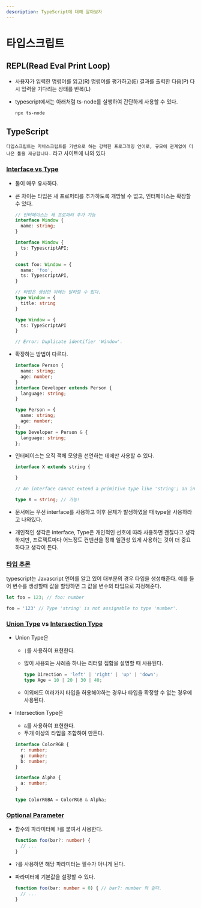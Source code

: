```yaml
---
description: TypeScript에 대해 알아보자
---
```


# 타입스크립트

## REPL(Read Eval Print Loop)

- 사용자가 입력한 명령어를 읽고(R) 명령어를 평가하고(E) 결과를 출력한 다음(P) 다시 입력을 기다리는 상태를 반복(L)
- typescript에서는 아래처럼 ts-node를 실행하여 간단하게 사용할 수 있다.

  ```bash
  npx ts-node
  ```

## TypeScript

`타입스크립트는 자바스크립트를 기반으로 하는 강력한 프로그래밍 언어로, 규모에 관계없이 더 나은 툴을 제공합니다.` 라고 사이트에 나와 있다

### [Interface vs Type](https://www.typescriptlang.org/ko/docs/handbook/2/everyday-types.html#%ED%83%80%EC%9E%85-%EB%B3%84%EC%B9%AD%EA%B3%BC-%EC%9D%B8%ED%84%B0%ED%8E%98%EC%9D%B4%EC%8A%A4%EC%9D%98-%EC%B0%A8%EC%9D%B4%EC%A0%90)

- 둘이 매우 유사하다.
- 큰 차이는 타입은 새 프로퍼티를 추가하도록 개방될 수 없고, 인터페이스는 확장할 수 있다.

  ```typescript
  // 인터페이스는 새 프로퍼티 추가 가능
  interface Window {
    name: string;
  }

  interface Window {
    ts: TypescriptAPI;
  }

  const foo: Window = {
    name: 'foo',
    ts: TypescriptAPI,
  }

  // 타입은 생성한 뒤에는 달라질 수 없다.
  type Window = {
    title: string
  }

  type Window = {
    ts: TypeScriptAPI
  }

  // Error: Duplicate identifier 'Window'.
  ```

- 확장하는 방법이 다르다.

  ```typescript
  interface Person {
    name: string;
    age: number;
  }
  interface Developer extends Person {
    language: string;
  }

  type Person = {
    name: string;
    age: number;
  };
  type Developer = Person & {
    language: string;
  };
  ```

- 인터페이스는 오직 객체 모양을 선언하는 데에만 사용할 수 있다.

  ```typescript
  interface X extends string {

  }

  // An interface cannot extend a primitive type like 'string'; an interface can only extend named types and classes(2840)

  type X = string; // 가능!
  ```

- 문서에는 우선 interface를 사용하고 이후 문제가 발생하였을 때 type을 사용하라고 나와있다.
- 개인적인 생각은 interface, Type은 개인적인 선호에 따라 사용하면 괜찮다고 생각하지만, 프로젝트마다 어느정도 컨벤션을 정해 일관성 있게 사용하는 것이 더 중요하다고 생각이 든다.

### [타입 추론](https://www.typescriptlang.org/ko/docs/handbook/typescript-in-5-minutes.html#%ED%83%80%EC%9E%85-%EC%B6%94%EB%A1%A0-types-by-inference)

typescript는 Javascript 언어를 알고 있어 대부분의 경우 타입을 생성해준다. 예를 들어 변수를 생성할때 값을 할당하면 그 값을 변수의 타입으로 지정해준다.
  
  ```typescript
  let foo = 123; // foo: number

  foo = '123' // Type 'string' is not assignable to type 'number'.
  ```

### [Union Type](https://www.typescriptlang.org/ko/docs/handbook/typescript-in-5-minutes.html#%EC%9C%A0%EB%8B%88%EC%96%B8-unions) vs [Intersection Type](https://www.typescriptlang.org/docs/handbook/2/objects.html#intersection-types)

- Union Type은
  - `|`를 사용하여 표현한다.
  - 많이 사용되는 사례중 하나는 리터럴 집합을 설명할 때 사용된다.

    ```typescript
    type Direction = 'left' | 'right' | 'up' | 'down';
    type Age = 10 | 20 | 30 | 40;
    ```

  - 이외에도 여러가지 타입을 허용해야하는 경우나 타입을 확정할 수 없는 경우에 사용된다.
- Intersection Type은
  - `&`를 사용하여 표현한다.
  - 두개 이상의 타입을 조합하여 만든다.

  ```typescript
  interface ColorRGB {
    r: number;
    g: number;
    b: number;
  }
  
  interface Alpha {
    a: number;
  }

  type ColorRGBA = ColorRGB & Alpha;

  ```

### [Optional Parameter](https://www.typescriptlang.org/docs/handbook/2/functions.html#optional-parameters)

- 함수의 파라미터에 `?`를 붙여서 사용한다.

  ```typescript
  function foo(bar?: number) {
    // ...
  }
  ```

- `?`를 사용하면 해당 파라미터는 필수가 아니게 된다.
- 파라미터에 기본값을 설정할 수 있다.

  ```typescript
  function foo(bar: number = 0) { // bar?: number 와 같다.
    // ...
  }
  ```
